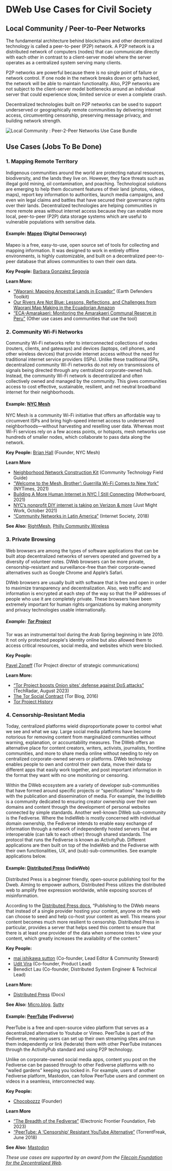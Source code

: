 # DWeb Use Cases for Civil Society

## Local Community / Peer-to-Peer Networks

The fundamental architecture behind blockchains and other decentralized technology is called a peer-to-peer (P2P) network. A P2P network is a distributed network of computers (nodes) that can communicate directly with each other in contrast to a client-server model where the server operates as a centralized system serving many clients. 

P2P networks are powerful because there is no single point of failure or network control. If one node in the network breaks down or gets hacked, the network will be able to maintain functionality. Also, P2P networks are not subject to the client-server model bottlenecks around an individual server that could experience slow, limited service or even a complete crash.

Decentralized technologies built on P2P networks can be used to support underserved or geographically remote communities by delivering internet access, circumventing censorship, preserving message privacy, and building network strength.

![Local Community : Peer-2-Peer Networks Use Case Bundle](https://github.com/CaravanStudios/PublicGoodAppHouse/assets/3868907/71ec4ba7-6f03-4a97-80dd-771446367958)

## Use Cases (Jobs To Be Done)

### 1. Mapping Remote Territory

Indigenous communities around the world are protecting natural resources, biodiversity, and the lands they live on. However, they face threats such as illegal gold mining, oil contamination, and poaching. Technological solutions are emerging to help them document features of their land (photos, videos, maps), report key information to authorities, launch media campaigns, and even win legal claims and battles that have secured their governance rights over their lands. Decentralized technologies are helping communities in more remote areas without internet access because they can enable more local, peer-to-peer (P2P) data storage systems which are useful to vulnerable populations with sensitive data.


#### Example: [Mapeo](https://www.digital-democracy.org/mapeo) (Digital Democracy)

Mapeo is a free, easy-to-use, open source set of tools for collecting and mapping information. It was designed to work in entirely offline environments, is highly customizable, and built on a decentralized peer-to-peer database that allows communities to own their own data.


**Key People:**
[Barbara Gonzalez Segovia](https://www.digital-democracy.org/team/barbara-gonzalez-segovia)

**Learn More:**

* [“Waorani: Mapping Ancestral Lands in Ecuador”](https://www.earthdefenderstoolkit.com/community/mapping-waorani-ancestral-lands-in-ecuador/) (Earth Defenders Toolkit)
* [Our Rivers Are Not Blue: Lessons, Reflections, and Challenges from Waorani Map Making in the Ecuadorian Amazon](https://societyofcartographers.files.wordpress.com/2018/07/51_ryan.pdf])
* [“ECA-Amarakaeri: Monitoring the Amarakaeri Communal Reserve in Peru”](https://www.earthdefenderstoolkit.com/community/monitoring-the-amarakaeri-communal-reserve-in-peru/) (Other use cases and communities that use the tool)

### 2. Community Wi-Fi Networks

Community Wi-Fi networks refer to interconnected collections of nodes (routers, clients, and gateways) and devices (laptops, cell phones, and other wireless devices) that provide internet access without the need for traditional internet service providers (ISPs). Unlike these traditional ISPs, decentralized community Wi-Fi networks do not rely on transmissions of signals being directed through any centralized corporate-owned hub. Instead, the community Wi-Fi network is decentralized and often collectively owned and managed by the community. This gives communities access to cost effective, sustainable, resilient, and net neutral broadband internet for their neighborhoods.

#### Example: [NYC Mesh](https://www.nycmesh.net)

NYC Mesh is a community Wi-Fi initiative that offers an affordable way to circumvent ISPs and bring high-speed internet access to underserved neighborhoods—without harvesting and reselling user data. Whereas most Wi-Fi services rely on a few access points, or hotspots, mesh networks use hundreds of smaller nodes, which collaborate to pass data along the network.

**Key People:**
[Brian Hall](https://www.linkedin.com/in/bhny/) (Founder, NYC Mesh)

**Learn More**

* [Neighborhood Network Construction Kit](https://communitytechnology.github.io/docs/cck/networking/intro-to-mesh/#:~:text=Hub%20and%20Spoke-,Mesh,and%20traffic%20on%20the%20network) (Community Technology Field Guide)
* [“Welcome to the Mesh, Brother’: Guerrilla Wi-Fi Comes to New York”](https://www.nytimes.com/2021/07/16/nyregion/nyc-mesh-community-internet.html) (NYTimes, 2021)
* [Building A More Human Internet in NYC | Still Connecting](https://www.youtube.com/watch?v=Yt3E3dqsFmo) (Motherboard, 2021)
* [NYC’s nonprofit DIY internet is taking on Verizon & more](https://www.youtube.com/watch?v=Dpl-faX6vlg) (Just Might Work, October 2021)
* [“Community Networks in Latin America”](https://www.internetsociety.org/wp-content/uploads/2018/12/2018-Community-Networks-in-LAC-EN.pdf#page=51) (Internet Society, 2018)

**See Also:** [RightMesh](https://www.rightmesh.io), [Philly Community Wireless](https://phillycommunitywireless.org/) 



### 3.  Private Browsing

Web browsers are among the types of software applications that can be built atop decentralized networks of servers operated and governed by a diversity of volunteer notes. DWeb browsers can be more private, censorship-resistant and surveillance-free than their corporate-owned alternatives such as Google Chrome and Apple’s Safari.

DWeb browsers are usually built with software that is free and open in order to maximize transparency and decentralization. Also, web traffic and information is encrypted at each step of the way so that the IP addresses of people who use it are completely private. These browsers have been extremely important for human rights organizations by making anonymity and privacy technologies usable internationally.


##### Example: [Tor Project](https://www.torproject.org)


Tor was an instrumental tool during the Arab Spring beginning in late 2010. It not only protected people's identity online but also allowed them to access critical resources, social media, and websites which were blocked.

**Key People:**

[Pavel Zoneff](https://www.linkedin.com/in/pawel-zoneff/?locale=en_US) (Tor Project director of strategic communications)

**Learn More:**

* [“Tor Project boosts Onion sites' defense against DoS attacks”](https://www.techradar.com/pro/tor-project-boosts-onion-sites-defense-against-dos-attacks) (TechRadar, August 2023)
* [The Tor Social Contract](https://blog.torproject.org/tor-social-contract/) (Tor Blog, 2016)
* [Tor Project History](https://www.torproject.org/about/history)

  
### 4. Censorship-Resistant Media

Today, centralized platforms wield disproportionate power to control what we see and what we say. Large social media platforms have become notorious for removing content from marginalized communities without warning, explanation, or accountability measures. The DWeb offers an alternative place for content creators, writers, activists, journalists, frontline communities, and more to share media online without needing to rely on centralized corporate-owned servers or platforms. DWeb technology enables people to own and control their own data, move their data to different apps that easily work together, and post important information in the format they want with no one monitoring or censoring.


Within the DWeb ecosystem are a variety of developer sub-communities that have formed around specific projects or “specifications” having to do with the publication and dissemination of media. For example, the IndieWeb is a community dedicated to ensuring creator ownership over their own domains and content through the development of personal websites connected by simple standards. Another well-known DWeb sub-community is the Fediverse. Where the IndieWeb is mostly concerned with individual domain ownership, the Fediverse intends to enable easy exchange of information through a network of independently hosted servers that are interoperable (can talk to each other) through shared standards. The protocol that runs the Fediverse is known as ActivityPub. Different applications are then built on top of the IndieWeb and the Fediverse with their own functionalities, UX, and (sub)-sub-communities. See example applications below.


#### Example: [Distributed Press](https://distributed.press/) (IndieWeb)


Distributed Press is a beginner friendly, open-source publishing tool for the Dweb. Aiming to empower authors, Distributed Press utilizes the distributed web to amplify free expression worldwide, while exposing sources of misinformation.


According to the [Distributed Press docs](https://docs.distributed.press/about/vision), “Publishing to the DWeb means that instead of a single provider hosting your content, anyone on the web can choose to seed and help co-host your content as well. This means your content becomes much more resilient to censorship. Distributed Press in particular, provides a server that helps seed this content to ensure that there is at least one provider of the data when someone tries to view your content, which greatly increases the availability of the content.”

**Key People:**

* [mai ishikawa sutton](https://maisutton.net) (Co-founder, Lead Editor & Community Steward)
* [Udit Vira](https://www.linkedin.com/in/uditvira/) (Co-founder, Product Lead)
* Benedict Lau (Co-founder, Distributed System Engineer & Technical Lead)


**Learn More:**

* [Distributed Press](https://docs.distributed.press/) (Docs)

**See Also:** [Micro.blog](https://micro.blog/), [Sutty](https://sutty.nl/en/index.html#contact)


#### Example: [PeerTube](https://joinpeertube.org/en_US) (Fediverse)

PeerTube is a free and open-source video platform that serves as a decentralized alternative to Youtube or Vimeo. PeerTube is part of the Fediverse, meaning users can set up their own streaming sites and run them independently or link (federate) them with other PeerTube instances through the ActivityPub standard and using P2P technology.

Unlike on corporate-owned social media apps, content you post on the Fediverse can be passed through to other Fediverse platforms with no “walled gardens” keeping you locked in. For example, users of another Fediverse platform, Mastodon, can follow PeerTube users and comment on videos in a seamless, interconnected way. 


**Key People:**

* [Chocobozzz](https://github.com/Chocobozzz) (Founder)

**Learn More**

* [“The Breadth of the Fediverse”](https://www.eff.org/deeplinks/2023/02/breadth-fediverse) (Electronic Frontier Foundation, Feb 2023)
* [“PeerTube: A ‘Censorship’ Resistant YouTube Alternative”](https://torrentfreak.com/peertube-a-censorship-resistent-youtube-alternative-180623/) (TorrentFreak, June 2018)

**See Also:** [Mastodon](https://joinmastodon.org)

_These use cases are supported by an award from the [﻿Filecoin Foundation for the Decentralized Web](https://ffdweb.org/)._
